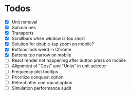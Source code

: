 # Todos
- [x] Unit removal
- [x] Submarines
- [x] Transports
- [x] Scrollbars when window is too short
- [x] Solution for double-tap zoom on mobile?
- [x] Buttons look weird in Chrome
- [x] Buttons too narrow on mobile
- [ ] React render not happening after button press on mobile
- [ ] Alignment of "Cost" and "Units" in unit selector
- [ ] Frequency plot tooltips
- [ ] Prioritize conquest option
- [ ] Retreat after one round option
- [ ] Simulation performance audit
